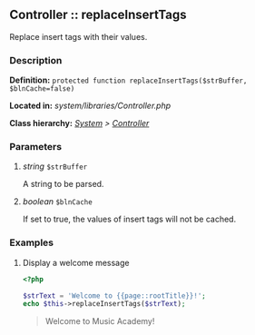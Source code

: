 
Controller :: replaceInsertTags
-------------------------------------------

Replace insert tags with their values.


### Description ###

**Definition:** `protected function replaceInsertTags($strBuffer, $blnCache=false)`

**Located in:** *system/libraries/Controller.php*

**Class hierarchy:** *[System](../System.php) > [Controller](../Controller.php)*


### Parameters ###

1. *string* `$strBuffer`

	A string to be parsed.

2. *boolean* `$blnCache`

	If set to true, the values of insert tags will not be cached.


### Examples ###

1. Display a welcome message

	```php
	<?php

	$strText = 'Welcome to {{page::rootTitle}}!';
	echo $this->replaceInsertTags($strText);
	```
	> Welcome to Music Academy!

